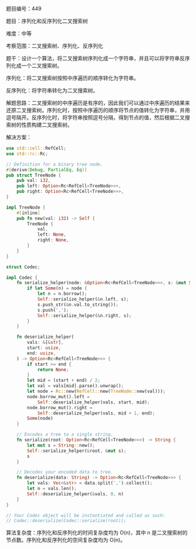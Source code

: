 题目编号：449

题目：序列化和反序列化二叉搜索树

难度：中等

考察范围：二叉搜索树、序列化、反序列化

题干：设计一个算法，将二叉搜索树序列化成一个字符串，并且可以将字符串反序列化成一个二叉搜索树。

序列化：将二叉搜索树按照中序遍历的顺序转化为字符串。

反序列化：将字符串转化为二叉搜索树。

解题思路：二叉搜索树的中序遍历是有序的，因此我们可以通过中序遍历的结果来还原二叉搜索树。序列化时，按照中序遍历的顺序将节点的值转化为字符串，并用逗号隔开。反序列化时，将字符串按照逗号分隔，得到节点的值，然后根据二叉搜索树的性质构建二叉搜索树。

解决方案：

```rust
use std::cell::RefCell;
use std::rc::Rc;

// Definition for a binary tree node.
#[derive(Debug, PartialEq, Eq)]
pub struct TreeNode {
    pub val: i32,
    pub left: Option<Rc<RefCell<TreeNode>>>,
    pub right: Option<Rc<RefCell<TreeNode>>>,
}

impl TreeNode {
    #[inline]
    pub fn new(val: i32) -> Self {
        TreeNode {
            val,
            left: None,
            right: None,
        }
    }
}

struct Codec;

impl Codec {
    fn serialize_helper(node: &Option<Rc<RefCell<TreeNode>>>, s: &mut String) {
        if let Some(n) = node {
            let n = n.borrow();
            Self::serialize_helper(&n.left, s);
            s.push_str(&n.val.to_string());
            s.push(',');
            Self::serialize_helper(&n.right, s);
        }
    }

    fn deserialize_helper(
        vals: &[&str],
        start: usize,
        end: usize,
    ) -> Option<Rc<RefCell<TreeNode>>> {
        if start >= end {
            return None;
        }
        let mid = (start + end) / 2;
        let val = vals[mid].parse().unwrap();
        let node = Rc::new(RefCell::new(TreeNode::new(val)));
        node.borrow_mut().left =
            Self::deserialize_helper(vals, start, mid);
        node.borrow_mut().right =
            Self::deserialize_helper(vals, mid + 1, end);
        Some(node)
    }

    // Encodes a tree to a single string.
    fn serialize(root: Option<Rc<RefCell<TreeNode>>>) -> String {
        let mut s = String::new();
        Self::serialize_helper(&root, &mut s);
        s
    }

    // Decodes your encoded data to tree.
    fn deserialize(data: String) -> Option<Rc<RefCell<TreeNode>>> {
        let vals: Vec<&str> = data.split(',').collect();
        let n = vals.len();
        Self::deserialize_helper(&vals, 0, n)
    }
}

// Your Codec object will be instantiated and called as such:
// Codec::deserialize(Codec::serialize(root));
```

算法复杂度：序列化和反序列化的时间复杂度均为 O(n)，其中 n 是二叉搜索树的节点数。序列化和反序列化的空间复杂度均为 O(n)。